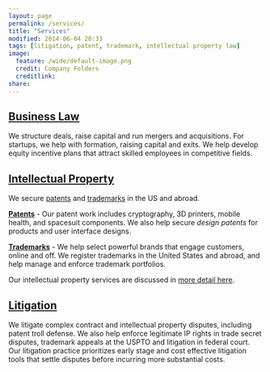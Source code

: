 ```yaml
---
layout: page
permalink: /services/
title: "Services"
modified: 2014-06-04 20:33
tags: [litigation, patent, trademark, intellectual property law]
image:
  feature: /wide/default-image.png
  credit: Company Folders
  creditlink: 
share: 
---
```



## <a href='/business-law/'>Business Law</a>

We structure deals, raise capital and run mergers and acquisitions. For startups, we help with formation, raising capital and exits. We help develop equity incentive plans that attract skilled employees in competitive fields.

## <a href='/patent-basics/'>Intellectual Property</a> 

We secure <a href='/patent-basics/'>patents</a> and <a href='/trademark-basics/'>trademarks</a> in the US and abroad. 

<strong><a href='/patent-basics/'>Patents</a></strong> - Our patent work includes cryptography, 3D printers, mobile health, and spacesuit components. We also help secure *design patents* for products and user interface designs. 

<strong><a href='/trademark-basics/'>Trademarks</a></strong> - We help select powerful brands that engage customers, online and off. We register trademarks in the United States and abroad, and help manage and enforce trademark portfolios. 

Our intellectual property services are discussed in [more detail here](/intellectual-property-services/).
 
## <a href='/litigation/'>Litigation</a> 

We litigate complex contract and intellectual property disputes, including patent troll defense. We also help enforce legitimate IP rights in trade secret disputes, trademark appeals at the USPTO and litigation in federal court. Our litigation practice prioritizes early stage and cost effective litigation tools that settle disputes before incurring more substantial costs. 